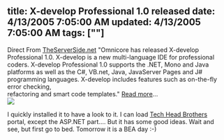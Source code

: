 title: X-develop Professional 1.0 released
date: 4/13/2005 7:05:00 AM
updated: 4/13/2005 7:05:00 AM
tags: [""]
---
Direct From [TheServerSide.net](http://www.theserverside.net/) "Omnicore has 
released X-develop Professional 1.0. X-develop is a new multi-language IDE for 
professional coders. X-develop Professional 1.0 supports the .NET, Mono and Java 
platforms as well as the C#, VB.net, Java, JavaServer Pages and J# programming 
languages. X-develop includes features such as on-the-fly error 
checking,  
refactoring and smart code templates." [Read 
more](http://www.theserverside.net/news/thread.tss?thread_id=33256)...  
![](http://membres.lycos.fr/lkempe//xdevelop.jpg)

I quickly installed it to have a look to it. I can load [Tech Head Brothers](http://www.techheadbrothers.com "Tech Head Brothers") 
portal, except the ASP.NET part.... But it has some good ideas. Wait and see, 
but first go to bed. Tomorrow it is a BEA day :-)
